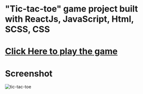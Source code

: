 # "Tic-tac-toe" game project built with ReactJs, JavaScript, Html, SCSS, CSS
# [Click Here to play the game](https://tic-tac-toe324.netlify.app/)
# Screenshot
![tic-tac-toe](https://github.com/amartya324/tic-tae-toe/assets/77157125/e5af9e9b-d5ab-4fff-9c38-07a3dbe66ec0)
